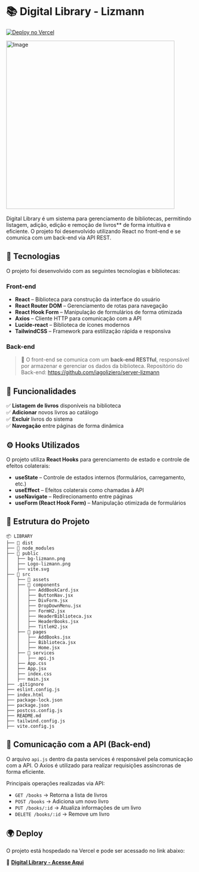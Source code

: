 # 📚 Digital Library - Lizmann

[![Deploy no Vercel](https://img.shields.io/badge/Vercel-Digital--Library-blue)](https://digital-library-lizmann.vercel.app/)  

<img width="450" alt="Image" src="https://github.com/user-attachments/assets/0f4bab9d-5640-48e4-b6bd-2185c9cef2bd" />
<br><br>
Digital Library é um sistema para gerenciamento de bibliotecas, permitindo listagem, adição, edição e remoção de livros** de forma intuitiva e eficiente. O projeto foi desenvolvido utilizando React no front-end e se comunica com um back-end via API REST.  

## 🚀 Tecnologias  

O projeto foi desenvolvido com as seguintes tecnologias e bibliotecas:  

### Front-end  

- **React** – Biblioteca para construção da interface do usuário  
- **React Router DOM** – Gerenciamento de rotas para navegação  
- **React Hook Form** – Manipulação de formulários de forma otimizada  
- **Axios** – Cliente HTTP para comunicação com a API  
- **Lucide-react** – Biblioteca de ícones modernos  
- **TailwindCSS** – Framework para estilização rápida e responsiva  

### Back-end  

> 🔹 O front-end se comunica com um **back-end RESTful**, responsável por armazenar e gerenciar os dados da biblioteca.
Repositório do Back-end: https://github.com/iagoliziero/server-lizmann

## 🎯 Funcionalidades  

✅ **Listagem de livros** disponíveis na biblioteca  
✅ **Adicionar** novos livros ao catálogo  
✅ **Excluir** livros do sistema  
✅ **Navegação** entre páginas de forma dinâmica  

## ⚙️ Hooks Utilizados  

O projeto utiliza **React Hooks** para gerenciamento de estado e controle de efeitos colaterais:  

- **useState** – Controle de estados internos (formulários, carregamento, etc.)  
- **useEffect** – Efeitos colaterais como chamadas à API  
- **useNavigate** – Redirecionamento entre páginas  
- **useForm (React Hook Form)** – Manipulação otimizada de formulários  

## 📂 Estrutura do Projeto  

```plaintext
📦 LIBRARY
├── 📂 dist
├── 📂 node_modules
├── 📂 public
│   ├── bg-lizmann.png
│   ├── Logo-lizmann.png
│   ├── vite.svg
├── 📂 src
│   ├── 📂 assets
│   ├── 📂 components
│   │   ├── AddBookCard.jsx
│   │   ├── ButtonNav.jsx
│   │   ├── DivForm.jsx
│   │   ├── DropDownMenu.jsx
│   │   ├── FormH2.jsx
│   │   ├── HeaderBiblioteca.jsx
│   │   ├── HeaderBooks.jsx
│   │   ├── TitleH2.jsx
│   ├── 📂 pages
│   │   ├── AddBooks.jsx
│   │   ├── Biblioteca.jsx
│   │   ├── Home.jsx
│   ├── 📂 services
│   │   ├── api.js
│   ├── App.css
│   ├── App.jsx
│   ├── index.css
│   ├── main.jsx
├── .gitignore
├── eslint.config.js
├── index.html
├── package-lock.json
├── package.json
├── postcss.config.js
├── README.md
├── tailwind.config.js
├── vite.config.js
```

## 🔗 Comunicação com a API (Back-end)  

O arquivo `api.js` dentro da pasta services é responsável pela comunicação com a API. O Axios é utilizado para realizar requisições assíncronas de forma eficiente.  

Principais operações realizadas via API:  

- `GET /books` → Retorna a lista de livros  
- `POST /books` → Adiciona um novo livro  
- `PUT /books/:id` → Atualiza informações de um livro  
- `DELETE /books/:id` → Remove um livro  

## 🌍 Deploy  

O projeto está hospedado na Vercel e pode ser acessado no link abaixo:  

🔗 **[Digital Library - Acesse Aqui](https://digital-library-lizmann.vercel.app/)**  
